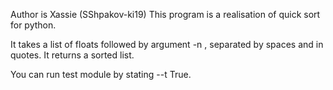 Author is Xassie (SShpakov-ki19)
This program is a realisation of quick sort for python.

It takes a list of floats followed by argument -n ,
separated by spaces and in quotes.
It returns a sorted list.

You can run test module by stating --t True.